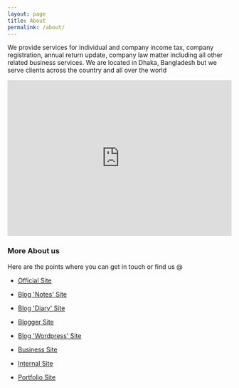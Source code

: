```yaml
---
layout: page
title: About
permalink: /about/
---
```


We provide services for individual and company income tax, company registration, annual return update, company law matter including all other related business services. We are located in Dhaka, Bangladesh but we serve clients across the country and all over the world

<iframe width="100%" height="350" src="https://www.youtube.com/embed/PgrE-EIFXx0" frameborder="0" allow="accelerometer; autoplay; encrypted-media; gyroscope; picture-in-picture" allowfullscreen></iframe>

### More About us

Here are the points where you can get in touch or find us @

- [Official Site](https://hassan.com.bd)

- [Blog 'Notes' Site](https://notes.hassanandassociates.biz)

- [Blog 'Diary' Site](https://diary.hassan.com.bd)

- [Blogger Site](https://blogger.hassanandassociates.biz)

- [Blog 'Wordpress' Site](https://hassanandassociates.wordpress.com)

- [Business Site](http://hassanandassociates.business.site)

- [Internal Site](https://sites.google.com/site/taxadvisorbd)

- [Portfolio Site](https://taxadvisor.com.bd)
